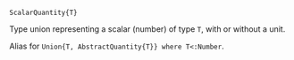 ```
ScalarQuantity{T}
```

Type union representing a scalar (number) of type `T`, with or without a unit.

Alias for `Union{T, AbstractQuantity{T}} where T<:Number`.
